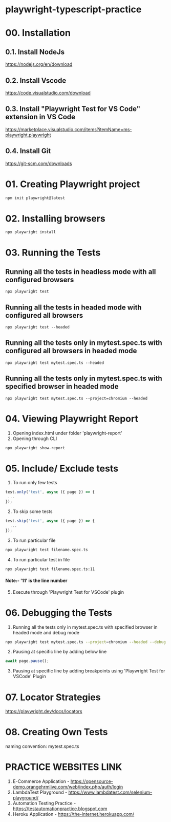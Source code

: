 # playwright-typescript-practice

# 00. Installation
## 0.1. Install NodeJs
https://nodejs.org/en/download

## 0.2. Install Vscode
https://code.visualstudio.com/download

## 0.3. Install "Playwright Test for VS Code" extension in VS Code
https://marketplace.visualstudio.com/items?itemName=ms-playwright.playwright

## 0.4. Install Git
https://git-scm.com/downloads

# 01. Creating Playwright project

```bash
npm init playwright@latest
```

# 02. Installing browsers

```bash
npx playwright install
```

# 03. Running the Tests
## Running all the tests in headless mode with all configured  browsers
    npx playwright test

## Running all the tests in headed mode with configured all browsers
    npx playwright test --headed

## Running all the tests only in mytest.spec.ts with configured all browsers in headed mode
    npx playwright test mytest.spec.ts --headed

## Running all the tests only in mytest.spec.ts with specified browser in headed mode
    npx playwright test mytest.spec.ts --project=chromium --headed

# 04. Viewing Playwright Report
1. Opening index.html under folder 'playwright-report'
2. Opening through CLI
```bash
npx playwright show-report
```
# 05. Include/ Exclude tests
1. To run only few tests 
```javascript
test.only('test', async ({ page }) => {
 ...
});
```

2. To skip some tests 
```javascript
test.skip('test', async ({ page }) => {
  ...
});
```

3. To run particular file 
```bash
npx playwright test filename.spec.ts
```

4. To run particular test in file 
```bash
npx playwright test filename.spec.ts:11
```
#### Note:- '11' is the line number

5. Execute through 'Playwright Test for VSCode' plugin

# 06. Debugging the Tests

1. Running all the tests only in mytest.spec.ts with specified browser in headed mode and debug mode
```bash
npx playwright test mytest.spec.ts --project=chromium --headed --debug
```

2. Pausing at specific line by adding below line
```javascript
await page.pause();
```

3. Pausing at specific line by adding breakpoints using 'Playwright Test for VSCode' Plugin

# 07. Locator Strategies
https://playwright.dev/docs/locators



# 08. Creating Own Tests
naming convention: mytest.spec.ts



# PRACTICE WEBSITES LINK
1. E-Commerce Application - https://opensource-demo.orangehrmlive.com/web/index.php/auth/login
2. LambdaTest Playground - https://www.lambdatest.com/selenium-playground/
3. Automation Testing Practice - https://testautomationpractice.blogspot.com
4. Heroku Application - https://the-internet.herokuapp.com/


